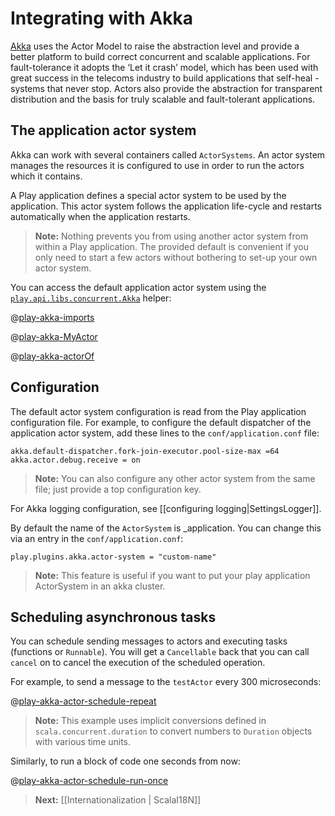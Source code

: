 <!--- Copyright (C) 2009-2013 Typesafe Inc. <http://www.typesafe.com> -->
# Integrating with Akka

[Akka](http://akka.io/) uses the Actor Model to raise the abstraction level and provide a better platform to build correct concurrent and scalable applications. For fault-tolerance it adopts the ‘Let it crash’ model, which has been used with great success in the telecoms industry to build applications that self-heal - systems that never stop. Actors also provide the abstraction for transparent distribution and the basis for truly scalable and fault-tolerant applications.

## The application actor system

Akka can work with several containers called `ActorSystems`. An actor system manages the resources it is configured to use in order to run the actors which it contains. 

A Play application defines a special actor system to be used by the application. This actor system follows the application life-cycle and restarts automatically when the application restarts.

> **Note:** Nothing prevents you from using another actor system from within a Play application. The provided default is convenient if you only need to start a few actors without bothering to set-up your own actor system.

You can access the default application actor system using the [`play.api.libs.concurrent.Akka`](api/scala/index.html#play.api.libs.concurrent.Akka$) helper:

@[play-akka-imports](code/ScalaAkka.scala)

@[play-akka-MyActor](code/ScalaAkka.scala)

@[play-akka-actorOf](code/ScalaAkka.scala)


## Configuration

The default actor system configuration is read from the Play application configuration file. For example, to configure the default dispatcher of the application actor system, add these lines to the `conf/application.conf` file:

```
akka.default-dispatcher.fork-join-executor.pool-size-max =64
akka.actor.debug.receive = on
```

> **Note:** You can also configure any other actor system from the same file; just provide a top configuration key.

For Akka logging configuration, see [[configuring logging|SettingsLogger]].

By default the name of the `ActorSystem` is _application. You can change this via an entry in the `conf/application.conf`:

```
play.plugins.akka.actor-system = "custom-name"
```

> **Note:** This feature is useful if you want to put your play application ActorSystem in an akka cluster.

## Scheduling asynchronous tasks

You can schedule sending messages to actors and executing tasks (functions or `Runnable`). You will get a `Cancellable` back that you can call `cancel` on to cancel the execution of the scheduled operation.

For example, to send a message to the `testActor` every 300 microseconds:

@[play-akka-actor-schedule-repeat](code/ScalaAkka.scala)

> **Note:** This example uses implicit conversions defined in `scala.concurrent.duration` to convert numbers to `Duration` objects with various time units.

Similarly, to run a block of code one seconds from now:

@[play-akka-actor-schedule-run-once](code/ScalaAkka.scala)

> **Next:** [[Internationalization | ScalaI18N]]
